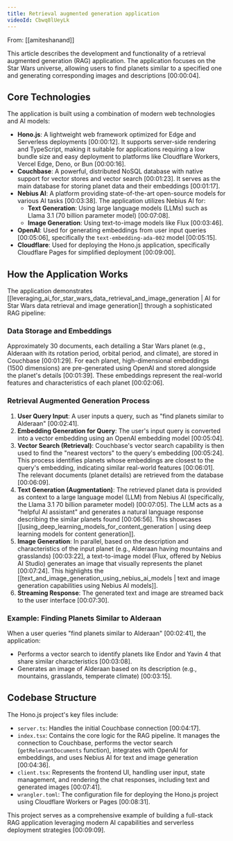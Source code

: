 ```yaml
---
title: Retrieval augmented generation application
videoId: Cbwq8lUeyLk
---
```


From: [[amiteshanand]] <br/> 

This article describes the development and functionality of a retrieval augmented generation (RAG) application. The application focuses on the Star Wars universe, allowing users to find planets similar to a specified one and generating corresponding images and descriptions <a class="yt-timestamp" data-t="00:00:04">[00:00:04]</a>.

## Core Technologies

The application is built using a combination of modern web technologies and AI models:
*   **Hono.js**: A lightweight web framework optimized for Edge and Serverless deployments <a class="yt-timestamp" data-t="00:00:12">[00:00:12]</a>. It supports server-side rendering and TypeScript, making it suitable for applications requiring a low bundle size and easy deployment to platforms like Cloudflare Workers, Vercel Edge, Deno, or Bun <a class="yt-timestamp" data-t="00:00:16">[00:00:16]</a>.
*   **Couchbase**: A powerful, distributed NoSQL database with native support for vector stores and vector search <a class="yt-timestamp" data-t="00:01:23">[00:01:23]</a>. It serves as the main database for storing planet data and their embeddings <a class="yt-timestamp" data-t="00:01:17">[00:01:17]</a>.
*   **Nebius AI**: A platform providing state-of-the-art open-source models for various AI tasks <a class="yt-timestamp" data-t="00:03:38">[00:03:38]</a>. The application utilizes Nebius AI for:
    *   **Text Generation**: Using large language models (LLMs) such as Llama 3.1 (70 billion parameter model) <a class="yt-timestamp" data-t="00:07:08">[00:07:08]</a>.
    *   **Image Generation**: Using text-to-image models like Flux <a class="yt-timestamp" data-t="00:03:46">[00:03:46]</a>.
*   **OpenAI**: Used for generating embeddings from user input queries <a class="yt-timestamp" data-t="00:05:06">[00:05:06]</a>, specifically the `text-embedding-ada-002` model <a class="yt-timestamp" data-t="00:05:15">[00:05:15]</a>.
*   **Cloudflare**: Used for deploying the Hono.js application, specifically Cloudflare Pages for simplified deployment <a class="yt-timestamp" data-t="00:09:00">[00:09:00]</a>.

## How the Application Works

The application demonstrates [[leveraging_ai_for_star_wars_data_retrieval_and_image_generation | AI for Star Wars data retrieval and image generation]] through a sophisticated RAG pipeline:

### Data Storage and Embeddings
Approximately 30 documents, each detailing a Star Wars planet (e.g., Alderaan with its rotation period, orbital period, and climate), are stored in Couchbase <a class="yt-timestamp" data-t="00:01:29">[00:01:29]</a>. For each planet, high-dimensional embeddings (1500 dimensions) are pre-generated using OpenAI and stored alongside the planet's details <a class="yt-timestamp" data-t="00:01:39">[00:01:39]</a>. These embeddings represent the real-world features and characteristics of each planet <a class="yt-timestamp" data-t="00:02:06">[00:02:06]</a>.

### Retrieval Augmented Generation Process
1.  **User Query Input**: A user inputs a query, such as "find planets similar to Alderaan" <a class="yt-timestamp" data-t="00:02:41">[00:02:41]</a>.
2.  **Embedding Generation for Query**: The user's input query is converted into a vector embedding using an OpenAI embedding model <a class="yt-timestamp" data-t="00:05:04">[00:05:04]</a>.
3.  **Vector Search (Retrieval)**: Couchbase's vector search capability is then used to find the "nearest vectors" to the query's embedding <a class="yt-timestamp" data-t="00:05:24">[00:05:24]</a>. This process identifies planets whose embeddings are closest to the query's embedding, indicating similar real-world features <a class="yt-timestamp" data-t="00:06:01">[00:06:01]</a>. The relevant documents (planet details) are retrieved from the database <a class="yt-timestamp" data-t="00:06:09">[00:06:09]</a>.
4.  **Text Generation (Augmentation)**: The retrieved planet data is provided as context to a large language model (LLM) from Nebius AI (specifically, the Llama 3.1 70 billion parameter model) <a class="yt-timestamp" data-t="00:07:05">[00:07:05]</a>. The LLM acts as a "helpful AI assistant" and generates a natural language response describing the similar planets found <a class="yt-timestamp" data-t="00:06:56">[00:06:56]</a>. This showcases [[using_deep_learning_models_for_content_generation | using deep learning models for content generation]].
5.  **Image Generation**: In parallel, based on the description and characteristics of the input planet (e.g., Alderaan having mountains and grasslands) <a class="yt-timestamp" data-t="00:03:22">[00:03:22]</a>, a text-to-image model (Flux, offered by Nebius AI Studio) generates an image that visually represents the planet <a class="yt-timestamp" data-t="00:07:24">[00:07:24]</a>. This highlights the [[text_and_image_generation_using_nebius_ai_models | text and image generation capabilities using Nebius AI models]].
6.  **Streaming Response**: The generated text and image are streamed back to the user interface <a class="yt-timestamp" data-t="00:07:30">[00:07:30]</a>.

### Example: Finding Planets Similar to Alderaan
When a user queries "find planets similar to Alderaan" <a class="yt-timestamp" data-t="00:02:41">[00:02:41]</a>, the application:
*   Performs a vector search to identify planets like Endor and Yavin 4 that share similar characteristics <a class="yt-timestamp" data-t="00:03:08">[00:03:08]</a>.
*   Generates an image of Alderaan based on its description (e.g., mountains, grasslands, temperate climate) <a class="yt-timestamp" data-t="00:03:15">[00:03:15]</a>.

## Codebase Structure
The Hono.js project's key files include:
*   `server.ts`: Handles the initial Couchbase connection <a class="yt-timestamp" data-t="00:04:17">[00:04:17]</a>.
*   `index.tsx`: Contains the core logic for the RAG pipeline. It manages the connection to Couchbase, performs the vector search (`getRelevantDocuments` function), integrates with OpenAI for embeddings, and uses Nebius AI for text and image generation <a class="yt-timestamp" data-t="00:04:36">[00:04:36]</a>.
*   `client.tsx`: Represents the frontend UI, handling user input, state management, and rendering the chat responses, including text and generated images <a class="yt-timestamp" data-t="00:07:41">[00:07:41]</a>.
*   `wrangler.toml`: The configuration file for deploying the Hono.js project using Cloudflare Workers or Pages <a class="yt-timestamp" data-t="00:08:31">[00:08:31]</a>.

This project serves as a comprehensive example of building a full-stack RAG application leveraging modern AI capabilities and serverless deployment strategies <a class="yt-timestamp" data-t="00:09:09">[00:09:09]</a>.